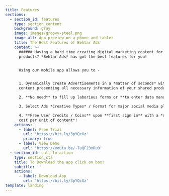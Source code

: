 ```yaml
---
title: Features
sections:
  - section_id: features
    type: section_content
    background: gray
    image: images/groovy-steel.png
    image_alt: App preview on a phone and tablet
    title: The Best Features of Behtar Ads
    content: >-
      ###### Having a hard time creating digital marketing content for your
      products? *Behtar Ads* has got the best features for you!


      Using our mobile app allows you to -


      1. Dynamically create Advertisements in a *matter of seconds* with your
      content presenting all necessary information of your shared products. 

      2. **No need** to fill up laborious forms or **to enter data manually**.

      3. Select Ads *Creative Types* / Format for major social media platforms.

      4. **Free User Credits / Coins** upon **first sign in** with a *nominal
      cost per unit of content*!
    actions:
      - label: Free Trial
        url: 'https://bit.ly/3pYQcXz'
        primary: true
      - label: View Demo
        url: 'https://youtu.be/-TuQF23xRu0'
  - section_id: call-to-action
    type: section_cta
    title: To Download the app click on box!
    subtitle: ''
    actions:
      - label: Download App
        url: 'https://bit.ly/3pYQcXz'
template: landing
---
```

